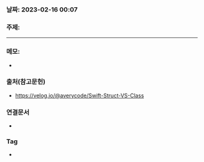 ### 날짜: 2023-02-16 00:07

### 주제: 
---
### 메모: 
- 

### 출처(참고문헌) 
- https://velog.io/@averycode/Swift-Struct-VS-Class

### 연결문서 
- 

### Tag
- 